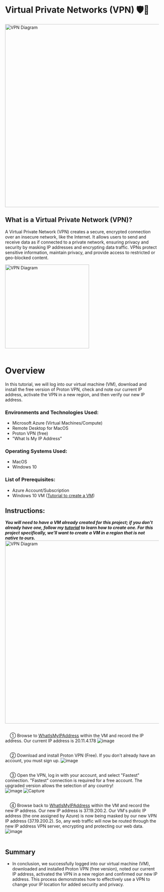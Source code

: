 <h1> Virtual Private Networks (VPN) 🛡️🔐 </h1> 

<img src="https://github.com/TerikaJ/VPN-Azure/assets/136477450/e5433c45-2361-48de-9d7e-ef90a84a01d2" alt="VPN Diagram" width="600"/>

<h2> What is a Virtual Private Network (VPN)?</h2>

A Virtual Private Network (VPN) creates a secure, encrypted connection over an insecure network, like the Internet. It allows users to send and receive data as if connected to a private network, ensuring privacy and security by masking IP addresses and encrypting data traffic. VPNs protect sensitive information, maintain privacy, and provide access to restricted or geo-blocked content.


<img src="https://github.com/TerikaJ/VPN-Azure/assets/136477450/271da2cf-f7ff-4a5c-8013-f461396c2a88" alt="VPN Diagram" width="275"/>

<br>
<br/>

<h1>Overview</h1>
In this tutorial, we will log into our virtual machine (VM), download and install the free version of Proton VPN, check and note our current IP address, activate the VPN in a new region, and then verify our new IP address.

<h3> Environments and Technologies Used: </h3>

- Microsoft Azure (Virtual Machines/Compute)
- Remote Desktop for MacOS
- Proton VPN (free)
- "What Is My IP Address"

<h3> Operating Systems Used: </h3>

-  MacOS
-  Windows 10

<h3> List of Prerequisites: </h3>

-  Azure Account/Subscription
-  Windows 10 VM ([Tutorial to create a VM](https://github.com/terikaj/azure-begin))

<h2> Instructions: </h2>

**_You will need to have a VM already created for this project; if you don't already have one, follow my [tutorial](https://github.com/terikaj/azure-begin) to learn how to create one. For this project specifically, we'll want to create a VM in a region that is not native to ours._**
<img src="https://github.com/Kelsow96/VIrtual-Private-Networks/assets/169297569/55bfd30f-7630-4fde-ac26-96f5a6074b2e" alt="VPN Diagram" width="600"/>
<br>
<br/>   

&nbsp;&nbsp;&nbsp;&nbsp;① Browse to [WhatIsMyIPAddress](https://whatismyipaddress.com/) within the VM and record the IP address.  Our current IP address is 20.11.4.178
![image](https://github.com/Kelsow96/VIrtual-Private-Networks/assets/169297569/51fa5616-aad3-4266-b9a2-371253f03362)
<br>
<br/>

&nbsp;&nbsp;&nbsp;&nbsp;② Download and install Proton VPN (Free). If you don't already have an account, you must sign up. 
![image](https://github.com/Kelsow96/VIrtual-Private-Networks/assets/169297569/77184235-93eb-43e6-b9be-31425f7c3db4)
<br>
<br/>

&nbsp;&nbsp;&nbsp;&nbsp;③ Open the VPN, log in with your account, and select "Fastest" connection. "Fastest" connection is required for a free account. The upgraded version allows the selection of any country!  
![image](https://github.com/Kelsow96/VIrtual-Private-Networks/assets/169297569/99b1c46f-294f-4efe-bfb9-a40fe70d134a)
![Capture](https://github.com/Kelsow96/VIrtual-Private-Networks/assets/169297569/8b1e8000-7f38-4850-ba19-efe4f89b4fb6)
<br>
<br/>

&nbsp;&nbsp;&nbsp;&nbsp;④ Browse back to [WhatIsMyIPAddress](https://whatismyipaddress.com/) within the VM and record the new IP address. Our new IP address is 37.19.200.2. Our VM's public IP address (the one assigned by Azure) is now being masked by our new VPN IP address (37.19.200.2). So, any web traffic will now be routed through the new IP address VPN server, encrypting and protecting our web data.    
![image](https://github.com/Kelsow96/VIrtual-Private-Networks/assets/169297569/08d92b1a-960c-4d06-baf2-b7340583b369)
<br>
<br/>

<h2> Summary </h2>

- In conclusion, we successfully logged into our virtual machine (VM), downloaded and installed Proton VPN (free version), noted our current IP address, activated the VPN in a new region and confirmed our new IP address. This process demonstrates how to effectively use a VPN to change your IP location for added security and privacy.
